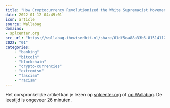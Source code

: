 ```yaml
---
title: "How Cryptocurrency Revolutionized the White Supremacist Movement"
date: 2022-01-12 04:49:01
icon: article
source: Wallabag
domains:
- splcenter.org
src_url: "https://wallabag.thewiserbit.nl/share/61df5ea88a33b6.81514112"
2022: "01"
categories:
    - "banking"
    - "bitcoin"
    - "blockchain"
    - "crypto-currencies"
    - "extremism"
    - "fascism"
    - "racism"
---
```

Het oorspronkelijke artikel kan je lezen op [splcenter.org](https://www.splcenter.org/hatewatch/2021/12/09/how-cryptocurrency-revolutionized-white-supremacist-movement) of [op Wallabag](https://wallabag.thewiserbit.nl/share/61df5ea88a33b6.81514112). De leestijd is ongeveer 26 minuten.